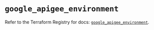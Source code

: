 # `google_apigee_environment`

Refer to the Terraform Registry for docs: [`google_apigee_environment`](https://registry.terraform.io/providers/hashicorp/google/6.22.0/docs/resources/apigee_environment).
